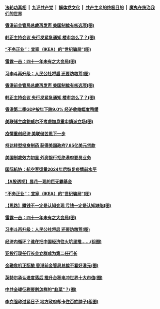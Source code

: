 

####  [法轮功真相](../../../../basic/blob/master/README.md?t=07301202) &nbsp;|&nbsp; [九评共产党](../../../../9ping.md/blob/master/README.md?t=07301202) &nbsp;|&nbsp; [解体党文化](../../../../jtdwh.md/blob/master/README.md?t=07301202)  &nbsp;|&nbsp; [共产主义的终极目的](../../../../gczydzjmd.md/blob/master/README.md?t=07301202) &nbsp;|&nbsp; [魔鬼在统治我们的世界](../../../../mgztzwmdsj.md/blob/master/README.md?t=07301202) 

#### [香港前金管局总裁再发声 美国制裁有核选项(图)](../pages/p5/941282.md?t=07301202) 

#### [韩正主持会议 央行发紧急通知 楼市怎么了？(图)](../pages/p5/941281.md?t=07301202) 


#### [“不务正业”：宜家（IKEA）的“世纪骗局”(图)](../pages/p5/941197.md?t=07301202) 

#### [雷霆一击：四十一年未有之大变局(图)](../pages/p5/941185.md?t=07301202) 

#### [习李斗再升级：人民公社将启 还要防粮荒(图)](../pages/p5/941194.md?t=07301202) 

#### [香港前金管局总裁再发声 美国制裁有核选项(图)](../pages/p5/941282.md?t=07301202) 

#### [韩正主持会议 央行发紧急通知 楼市怎么了？(图)](../pages/p5/941281.md?t=07301202) 

#### [香港第二季GDP按年下跌9.0% 经济收缩幅度稍缓](../pages/p5/941283.md?t=07301202) 

#### [美联储主席鲍威尔不考虑加息重申鸽派立场(图)](../pages/p5/941284.md?t=07301202) 


#### [疫情重创经济 美联储苦思下一步](../pages/p5/941249.md?t=07301202) 

#### [柯达转型投身制药 获得美国政府7.65亿美元贷款](../pages/p5/941247.md?t=07301202) 

#### [美国制裁效力初显 外资银行拒绝港府要员业务](../pages/p5/941244.md?t=07301202) 

#### [国际航协：航空客运量2024年后恢复疫情前水平](../pages/p5/941242.md?t=07301202) 

#### [【A股透视】昙花一现的巨无霸基金](../pages/p5/941202.md?t=07301202) 

#### [“不务正业”：宜家（IKEA）的“世纪骗局”(图)](../pages/p5/941197.md?t=07301202) 

#### [【思路】赚钱不一定是认知变现 亏钱一定是认知缺陷(图)](../pages/p5/941184.md?t=07301202) 

#### [雷霆一击：四十一年未有之大变局(图)](../pages/p5/941185.md?t=07301202) 

#### [习李斗再升级：人民公社将启 还要防粮荒(图)](../pages/p5/941194.md?t=07301202) 

#### [经济内循环？谁在把中国经济往火坑里推……(组图)](../pages/p5/941183.md?t=07301202) 

#### [亚投行现任行长金立群成为第二任行长](../pages/p5/941159.md?t=07301202) 

#### [金融危机正酝酿 香港前金管局总裁不看好港元(图)](../pages/p5/941157.md?t=07301202) 

#### [英特尔承认进度落后 推升台积电冲世界十大市值(图)](../pages/p5/941154.md?t=07301202) 

#### [中共全球征税要割怎样的“韭菜”？(图)](../pages/p5/941153.md?t=07301202) 

#### [李克强称过紧日子 地方政府却卡住百姓脖子(组图)](../pages/p5/941068.md?t=07301202) 


